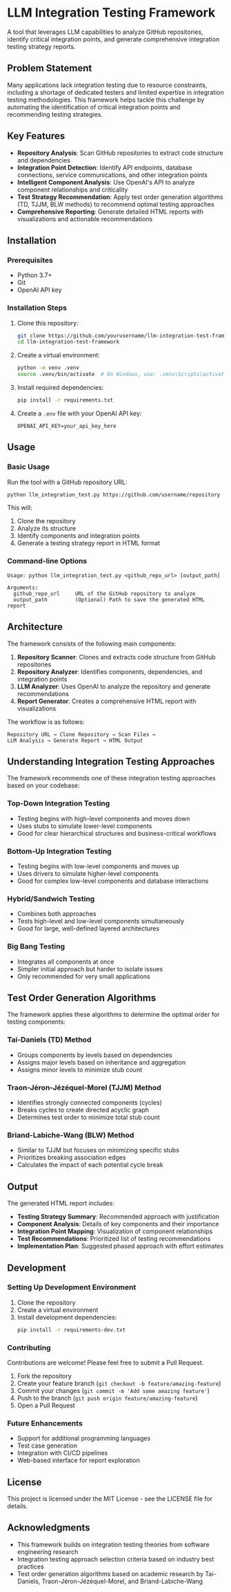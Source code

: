# LLM Integration Testing Framework

A tool that leverages LLM capabilities to analyze GitHub repositories, identify critical integration points, and generate comprehensive integration testing strategy reports.

## Problem Statement

Many applications lack integration testing due to resource constraints, including a shortage of dedicated testers and limited expertise in integration testing methodologies. This framework helps tackle this challenge by automating the identification of critical integration points and recommending testing strategies.

## Key Features

- **Repository Analysis**: Scan GitHub repositories to extract code structure and dependencies
- **Integration Point Detection**: Identify API endpoints, database connections, service communications, and other integration points
- **Intelligent Component Analysis**: Use OpenAI's API to analyze component relationships and criticality
- **Test Strategy Recommendation**: Apply test order generation algorithms (TD, TJJM, BLW methods) to recommend optimal testing approaches
- **Comprehensive Reporting**: Generate detailed HTML reports with visualizations and actionable recommendations

## Installation

### Prerequisites

- Python 3.7+
- Git
- OpenAI API key

### Installation Steps

1. Clone this repository:
   ```bash
   git clone https://github.com/yourusername/llm-integration-test-framework.git
   cd llm-integration-test-framework
   ```

2. Create a virtual environment:
   ```bash
   python -m venv .venv
   source .venv/bin/activate  # On Windows, use: .venv\Scripts\activate
   ```

3. Install required dependencies:
   ```bash
   pip install -r requirements.txt
   ```

4. Create a `.env` file with your OpenAI API key:
   ```
   OPENAI_API_KEY=your_api_key_here
   ```

## Usage

### Basic Usage

Run the tool with a GitHub repository URL:

```bash
python llm_integration_test.py https://github.com/username/repository
```

This will:
1. Clone the repository
2. Analyze its structure
3. Identify components and integration points
4. Generate a testing strategy report in HTML format

### Command-line Options

```
Usage: python llm_integration_test.py <github_repo_url> [output_path]

Arguments:
  github_repo_url     URL of the GitHub repository to analyze
  output_path         (Optional) Path to save the generated HTML report
```

## Architecture

The framework consists of the following main components:

1. **Repository Scanner**: Clones and extracts code structure from GitHub repositories
2. **Repository Analyzer**: Identifies components, dependencies, and integration points
3. **LLM Analyzer**: Uses OpenAI to analyze the repository and generate recommendations
4. **Report Generator**: Creates a comprehensive HTML report with visualizations

The workflow is as follows:

```
Repository URL → Clone Repository → Scan Files →
LLM Analysis → Generate Report → HTML Output
```

## Understanding Integration Testing Approaches

The framework recommends one of these integration testing approaches based on your codebase:

### Top-Down Integration Testing
- Testing begins with high-level components and moves down
- Uses stubs to simulate lower-level components
- Good for clear hierarchical structures and business-critical workflows

### Bottom-Up Integration Testing
- Testing begins with low-level components and moves up
- Uses drivers to simulate higher-level components
- Good for complex low-level components and database interactions

### Hybrid/Sandwich Testing
- Combines both approaches
- Tests high-level and low-level components simultaneously
- Good for large, well-defined layered architectures

### Big Bang Testing
- Integrates all components at once
- Simpler initial approach but harder to isolate issues
- Only recommended for very small applications

## Test Order Generation Algorithms

The framework applies these algorithms to determine the optimal order for testing components:

### Tai-Daniels (TD) Method
- Groups components by levels based on dependencies
- Assigns major levels based on inheritance and aggregation
- Assigns minor levels to minimize stub count

### Traon-Jéron-Jézéquel-Morel (TJJM) Method
- Identifies strongly connected components (cycles)
- Breaks cycles to create directed acyclic graph
- Determines test order to minimize total stub count

### Briand-Labiche-Wang (BLW) Method
- Similar to TJJM but focuses on minimizing specific stubs
- Prioritizes breaking association edges
- Calculates the impact of each potential cycle break

## Output

The generated HTML report includes:

- **Testing Strategy Summary**: Recommended approach with justification
- **Component Analysis**: Details of key components and their importance
- **Integration Point Mapping**: Visualization of component relationships
- **Test Recommendations**: Prioritized list of testing recommendations
- **Implementation Plan**: Suggested phased approach with effort estimates

## Development

### Setting Up Development Environment

1. Clone the repository
2. Create a virtual environment
3. Install development dependencies:
   ```bash
   pip install -r requirements-dev.txt
   ```

### Contributing

Contributions are welcome! Please feel free to submit a Pull Request.

1. Fork the repository
2. Create your feature branch (`git checkout -b feature/amazing-feature`)
3. Commit your changes (`git commit -m 'Add some amazing feature'`)
4. Push to the branch (`git push origin feature/amazing-feature`)
5. Open a Pull Request

### Future Enhancements

- Support for additional programming languages
- Test case generation
- Integration with CI/CD pipelines
- Web-based interface for report exploration

## License

This project is licensed under the MIT License - see the LICENSE file for details.

## Acknowledgments

- This framework builds on integration testing theories from software engineering research
- Integration testing approach selection criteria based on industry best practices
- Test order generation algorithms based on academic research by Tai-Daniels, Traon-Jéron-Jézéquel-Morel, and Briand-Labiche-Wang
